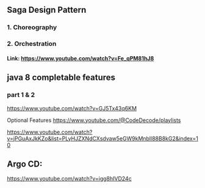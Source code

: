 ## Saga Design Pattern
### 1. Choreography
### 2. Orchestration
#### Link: https://www.youtube.com/watch?v=Fe_qPM81hJ8

## java 8 completable features
### part 1 & 2
https://www.youtube.com/watch?v=GJ5Tx43q6KM

Optional Features
https://www.youtube.com/@CodeDecode/playlists

https://www.youtube.com/watch?v=jPGuAxJkKZo&list=PLyHJZXNdCXsdvaw5eGW9kMnbll88B8kG2&index=10

## Argo CD:
https://www.youtube.com/watch?v=igg8hIVD24c

